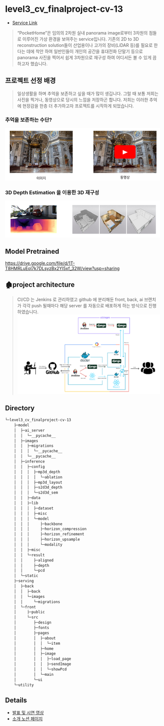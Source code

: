 # level3_cv_finalproject-cv-13

* [Service Link](http://34.64.255.206:3000/)
> “PocketHome”은 임의의 2차원 실내 panorama image로부터 3차원의 점들로 이루어진 가상 환경을 보여주는 service입니다. 기존의 2D to 3D reconstruction solution들이 산업용이나 고가의 장비(LiDAR 등)를 필요로 한다는 데에 착안 하여 일반인들이 개인의 공간을 휴대전화 단말기 등으로 panorama 사진을 찍어서 쉽게 3차원으로 재구성 하여 어디서든 볼 수 있게 끔 하고자 했습니다.

## 프로젝트 선정 배경

> 일상생활을 하며 추억을 보존하고 싶을 때가 많이 생깁니다. 그럴 때 보통 저희는 사진을 찍거나, 동영상으로 당시의 느낌을 저장하곤 합니다. 저희는 이러한 추억에 현장감을 한층 더 추가하고자 프로젝트를 시작하게 되었습니다.
> 

### 추억을 보존하는 수단?

![Untitled](./readme_img/image1.png)

### 3D Depth Estimation 을 이용한 3D 재구성
![Untitled](./readme_img/image2.png)

## Model Pretrained
https://drive.google.com/file/d/1T-T8HMRLuEol7k7DLsyzBx2YI5xf_32W/view?usp=sharing

## 🏚project architecture

> CI/CD 는 Jenkins 로 관리하였고 github 에 분리해둔 front, back, ai 브랜치가 각각 push 될때마다 해당 server 를 자동으로 배포하게 하는 방식으로 진행하였습니다.
![Untitled](./readme_img/image3.png)

## Directory
```bash
└─level3_cv_finalproject-cv-13
    ├─model
    │  ├─ai_server
    │  │  └─__pycache__
    │  ├─images
    │  │  ├─migrations
    │  │  │  └─__pycache__
    │  │  └─__pycache__
    │  ├─inference
    │  │  ├─config
    │  │  │  ├─mp3d_depth
    │  │  │  │  └─ablation
    │  │  │  ├─mp3d_layout
    │  │  │  ├─s2d3d_depth
    │  │  │  └─s2d3d_sem
    │  │  ├─data
    │  │  ├─lib
    │  │  │  ├─dataset
    │  │  │  ├─misc
    │  │  │  └─model
    │  │  │     ├─backbone
    │  │  │     ├─horizon_compression
    │  │  │     ├─horizon_refinement
    │  │  │     ├─horizon_upsample
    │  │  │     └─modality
    │  │  ├─misc
    │  │  └─result
    │  │     ├─aligned
    │  │     ├─depth
    │  │     └─pcd
    │  └─static
    ├─serving
    │  ├─back
    │  │  ├─back
    │  │  └─images
    │  │     └─migrations
    │  └─front
    │     ├─public
    │     └─src
    │        ├─design
    │        ├─fonts
    │        ├─pages
    │        │  ├─about
    │        │  │  └─item
    │        │  ├─home
    │        │  ├─image
    │        │  │  ├─load_page
    │        │  │  ├─sendImage
    │        │  │  └─showPcd
    │        │  └─main
    │        └─ui
    └─utility
```

## Details
* [발표 및 시연 영상](https://www.youtube.com/watch?v=XD1V6d-P9dM)
* [소개 노션 페이지](https://www.notion.so/boostcampait/CV-13-PocketHome-b95d90c88b95444c96a10b8ac3f8edc0)
